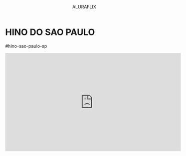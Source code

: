 <body>
    

<header>ALURAFLIX</header>


<h1>HINO DO SAO PAULO</h1>
<p>#hino-sao-paulo-sp</p>



<iframe width="560" height="315" src="https://www.youtube.com/embed/CI2Nz_3gSNI?si=tijVD389WlQnpAyG" title="YouTube video player" frameborder="0" allow="accelerometer; autoplay; clipboard-write; encrypted-media; gyroscope; picture-in-picture; web-share" referrerpolicy="strict-origin-when-cross-origin" allowfullscreen></iframe>


</body>
